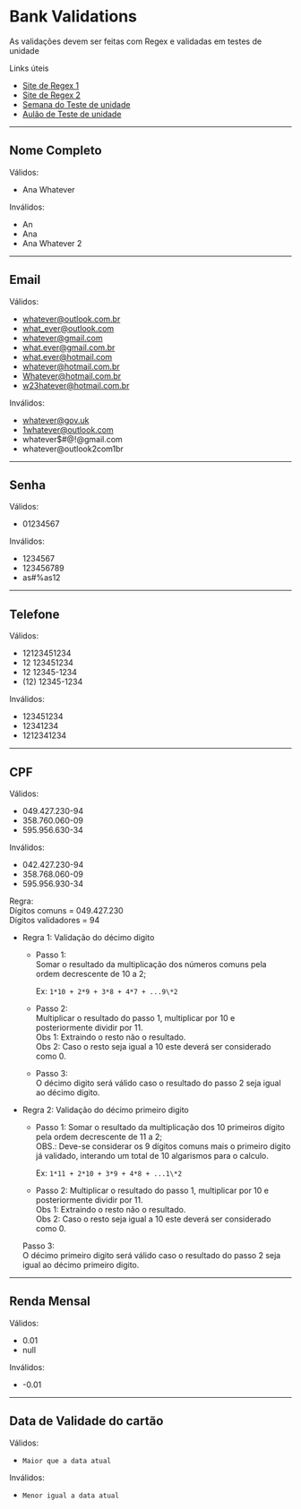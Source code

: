 # Bank Validations

As validações devem ser feitas com Regex e validadas em testes de unidade

Links úteis

- [Site de Regex 1](https://regexr.com)
- [Site de Regex 2](https://www.debuggex.com)
- [Semana do Teste de unidade](https://www.youtube.com/watch?v=zlYQe-9QMug&list=PLlBnICoI-g-etEtbvgDnO40SYKOSktCj4&ab_channel=Flutterando)
- [Aulão de Teste de unidade](https://www.youtube.com/watch?v=BLHPRg8ickY&t=1s&ab_channel=Flutterando)

---
## Nome Completo

Válidos:
  - Ana Whatever

Inválidos:
  - An
  - Ana
  - Ana Whatever 2

---
## Email

Válidos:
  - whatever@outlook.com.br
  - what_ever@outlook.com
  - whatever@gmail.com
  - what.ever@gmail.com.br
  - what.ever@hotmail.com
  - whatever@hotmail.com.br
  - Whatever@hotmail.com.br
  - w23hatever@hotmail.com.br

Inválidos:
  - whatever@gov.uk
  - 1whatever@outlook.com
  - whatever$#@!@gmail.com
  - whatever@outlook2com1br

---
## Senha

Válidos:
  - 01234567  

Inválidos:
  - 1234567
  - 123456789
  - as#%as12

---
## Telefone

Válidos:
  - 12123451234
  - 12 123451234
  - 12 12345-1234
  - (12) 12345-1234

Inválidos:
  - 123451234
  - 12341234
  - 1212341234

---
## CPF
Válidos:
  - 049.427.230-94
  - 358.760.060-09
  - 595.956.630-34

Inválidos:
  - 042.427.230-94
  - 358.768.060-09
  - 595.956.930-34

Regra:  
Dígitos comuns = 049.427.230  
Dígitos validadores = 94

  - Regra 1: Validação do décimo digito
    - Passo 1:  
      Somar o resultado da multiplicação dos números comuns pela ordem decrescente de 10 a 2;

      Ex: `1*10 + 2*9 + 3*8 + 4*7 + ...9\*2`

    - Passo 2:  
      Multiplicar o resultado do passo 1, multiplicar por 10 e posteriormente dividir por 11.  
      Obs 1: Extraindo o resto não o resultado.  
      Obs 2: Caso o resto seja igual a 10 este deverá ser considerado como 0.

    - Passo 3:  
      O décimo digito será válido caso o resultado do passo 2 seja igual ao décimo digito.

  - Regra 2: Validação do décimo primeiro digito
    - Passo 1:
      Somar o resultado da multiplicação dos 10 primeiros dígito pela ordem decrescente de 11 a 2;  
      OBS.: Deve-se considerar os 9 dígitos comuns mais o primeiro digito já validado, interando um total de 10 algarismos para o calculo.

      Ex: `1*11 + 2*10 + 3*9 + 4*8 + ...1\*2`

    - Passo 2:
      Multiplicar o resultado do passo 1, multiplicar por 10 e posteriormente dividir por 11.  
      Obs 1: Extraindo o resto não o resultado.  
      Obs 2: Caso o resto seja igual a 10 este deverá ser considerado como 0.  

    Passo 3:  
      O décimo primeiro digito será válido caso o resultado do passo 2 seja igual ao décimo primeiro digito.

---
## Renda Mensal
Válidos:
- 0.01
- null

Inválidos:
- -0.01

---
## Data de Validade do cartão
Válidos:
- `Maior que a data atual`

Inválidos:
- `Menor igual a data atual`
